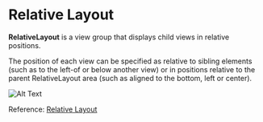 
# Relative Layout

**RelativeLayout** is a view group that displays child views in relative positions. 

The position of each view can be specified as relative to sibling elements (such as to the left-of or below another view) or in positions relative to the parent RelativeLayout area (such as aligned to the bottom, left or center).


![Alt Text](https://github.com/wwcodemanila/WWCodeManila-Android/blob/master/_media/media_android/relativelayout.png "Relative Layout")


Reference: [Relative Layout](https://developer.android.com/guide/topics/ui/layout/relative)
